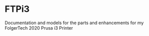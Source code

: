 # FTPi3
Documentation and models for the parts and enhancements for my FolgerTech 2020 Prusa i3 Printer
